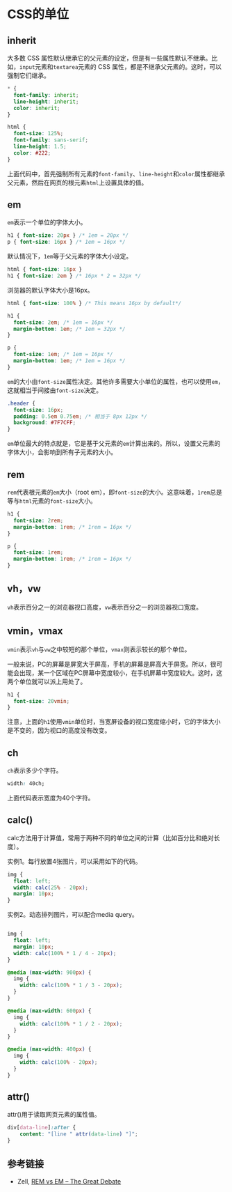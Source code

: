 # CSS的单位

## inherit

大多数 CSS 属性默认继承它的父元素的设定，但是有一些属性默认不继承。比如，`input`元素和`textarea`元素的 CSS 属性，都是不继承父元素的。这时，可以强制它们继承。

```css
* {
  font-family: inherit;
  line-height: inherit;
  color: inherit;
}

html {
  font-size: 125%;
  font-family: sans-serif;
  line-height: 1.5;
  color: #222;
}
```

上面代码中，首先强制所有元素的`font-family`、`line-height`和`color`属性都继承父元素，然后在网页的根元素`html`上设置具体的值。

## em

`em`表示一个单位的字体大小。

```css
h1 { font-size: 20px } /* 1em = 20px */
p { font-size: 16px } /* 1em = 16px */
```

默认情况下，`1em`等于父元素的字体大小设定。

```css
html { font-size: 16px }
h1 { font-size: 2em } /* 16px * 2 = 32px */
```

浏览器的默认字体大小是16px。

```css
html { font-size: 100% } /* This means 16px by default*/

h1 {
  font-size: 2em; /* 1em = 16px */
  margin-bottom: 1em; /* 1em = 32px */
}

p {
  font-size: 1em; /* 1em = 16px */
  margin-bottom: 1em; /* 1em = 16px */
}
```

`em`的大小由`font-size`属性决定。其他许多需要大小单位的属性，也可以使用`em`，这就相当于间接由`font-size`决定。

```css
.header {
  font-size: 16px;
  padding: 0.5em 0.75em; /* 相当于 8px 12px */
  background: #7F7CFF;
}
```

`em`单位最大的特点就是，它是基于父元素的`em`计算出来的。所以，设置父元素的字体大小，会影响到所有子元素的大小。

## rem

`rem`代表根元素的`em`大小（root em），即`font-size`的大小。这意味着，`1rem`总是等与`html`元素的`font-size`大小。

```css
h1 {
  font-size: 2rem;
  margin-bottom: 1rem; /* 1rem = 16px */
}

p {
  font-size: 1rem;
  margin-bottom: 1rem; /* 1rem = 16px */
}
```

## vh，vw

`vh`表示百分之一的浏览器视口高度，`vw`表示百分之一的浏览器视口宽度。

## vmin，vmax

`vmin`表示`vh`与`vw`之中较短的那个单位，`vmax`则表示较长的那个单位。

一般来说，PC的屏幕是屏宽大于屏高，手机的屏幕是屏高大于屏宽。所以，很可能会出现，某一个区域在PC屏幕中宽度较小，在手机屏幕中宽度较大。这时，这两个单位就可以派上用处了。

```css
h1 {
  font-size: 20vmin;
}
```

注意，上面的`h1`使用`vmin`单位时，当宽屏设备的视口宽度缩小时，它的字体大小是不变的，因为视口的高度没有改变。

## ch

`ch`表示多少个字符。

```css
width: 40ch;
```

上面代码表示宽度为40个字符。

## calc()

calc方法用于计算值，常用于两种不同的单位之间的计算（比如百分比和绝对长度）。

实例1。每行放置4张图片，可以采用如下的代码。

```css
img {
  float: left;
  width: calc(25% - 20px);
  margin: 10px;
}
```

实例2。动态排列图片，可以配合media query。

```css

img {
  float: left;
  margin: 10px;
  width: calc(100% * 1 / 4 - 20px);
}

@media (max-width: 900px) {
  img {
    width: calc(100% * 1 / 3 - 20px);
  }
}

@media (max-width: 600px) {
  img {
    width: calc(100% * 1 / 2 - 20px);
  }
}

@media (max-width: 400px) {
  img {
    width: calc(100% - 20px);
  }
}

```

## attr()

attr()用于读取网页元素的属性值。

```css
div[data-line]:after { 
	content: "[line " attr(data-line) "]"; 
}
```

## 参考链接

- Zell, [REM vs EM – The Great Debate](http://zellwk.com/blog/rem-vs-em/)
